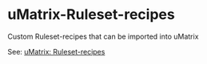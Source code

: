# uMatrix-Ruleset-recipes
Custom Ruleset-recipes that can be imported into uMatrix

See: [uMatrix: Ruleset-recipes](https://github.com/gorhill/uMatrix/wiki/Ruleset-recipes)
